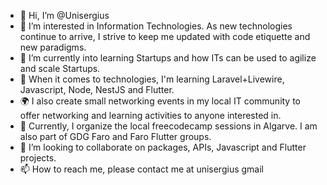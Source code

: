 - 👋 Hi, I’m @Unisergius
- 👀 I’m interested in Information Technologies. As new technologies continue to arrive, I strive to keep me updated with code etiquette and new paradigms.
- 🌱 I’m currently into learning Startups and how ITs can be used to agilize and scale Startups.
- 💾 When it comes to technologies, I'm learning Laravel+Livewire, Javascript, Node, NestJS and Flutter.
- 🌍 I also create small networking events in my local IT community to offer networking and learning activities to anyone interested in.
- 🤩 Currently, I organize the local freecodecamp sessions in Algarve. I am also part of GDG Faro and Faro Flutter groups. 
- 💞️ I’m looking to collaborate on packages, APIs, Javascript and Flutter projects.
- 📫 How to reach me, please contact me at unisergius gmail

<!---
Unisergius/Unisergius is a ✨ special ✨ repository because its `README.md` (this file) appears on your GitHub profile.
You can click the Preview link to take a look at your changes.
--->

